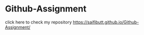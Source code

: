 # Github-Assignment
click here to  check my repository https://saifibutt.github.io/Github-Assignment/
